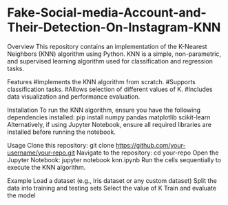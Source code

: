 # Fake-Social-media-Account-and-Their-Detection-On-Instagram-KNN
Overview
This repository contains an implementation of the K-Nearest Neighbors (KNN) algorithm using Python. KNN is a simple, non-parametric, and supervised learning algorithm used for classification and regression tasks.

Features
#Implements the KNN algorithm from scratch.
#Supports classification tasks.
#Allows selection of different values of K.
#Includes data visualization and performance evaluation.


Installation
To run the KNN algorithm, ensure you have the following dependencies installed:
pip install numpy pandas matplotlib scikit-learn
Alternatively, if using Jupyter Notebook, ensure all required libraries are installed before running the notebook.


Usage
Clone this repository:
git clone https://github.com/your-username/your-repo.git
Navigate to the repository:
cd your-repo
Open the Jupyter Notebook:
jupyter notebook knn.ipynb
Run the cells sequentially to execute the KNN algorithm.



Example
Load a dataset (e.g., Iris dataset or any custom dataset)
Split the data into training and testing sets
Select the value of K
Train and evaluate the model
